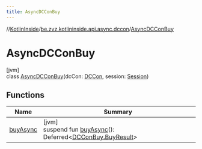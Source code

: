 ```yaml
---
title: AsyncDCConBuy
---
```

//[KotlinInside](../../../index.html)/[be.zvz.kotlininside.api.async.dccon](../index.html)/[AsyncDCConBuy](index.html)

# AsyncDCConBuy

[jvm]\
class [AsyncDCConBuy](index.html)(dcCon: [DCCon](../../be.zvz.kotlininside.api.type/-d-c-con/index.html),
session: [Session](../../be.zvz.kotlininside.session/-session/index.html))

## Functions

| Name | Summary |
|---|---|
| [buyAsync](buy-async.html) | [jvm]<br>suspend fun [buyAsync](buy-async.html)(): Deferred&lt;[DCConBuy.BuyResult](../../be.zvz.kotlininside.api.dccon/-d-c-con-buy/-buy-result/index.html)&gt; |

